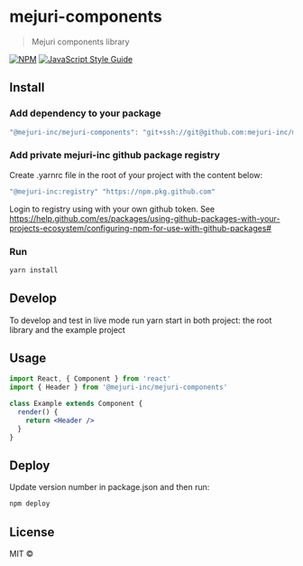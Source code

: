 # mejuri-components

> Mejuri components library

[![NPM](https://img.shields.io/npm/v/mejuri-components-2.svg)](https://www.npmjs.com/package/mejuri-components-2) [![JavaScript Style Guide](https://img.shields.io/badge/code_style-standard-brightgreen.svg)](https://standardjs.com)

## Install

### Add dependency to your package
```js
"@mejuri-inc/mejuri-components": "git+ssh://git@github.com:mejuri-inc/mejuri-components.git#{branch-name}"
```

### Add private mejuri-inc github package registry
Create .yarnrc file in the root of your project with the content below:
```js
"@mejuri-inc:registry" "https://npm.pkg.github.com"
```

Login to registry using with your own github token. See https://help.github.com/es/packages/using-github-packages-with-your-projects-ecosystem/configuring-npm-for-use-with-github-packages# 

### Run 
```bash 
yarn install
```

## Develop
To develop and test in live mode run yarn start in both project: the root library and the example project

## Usage

```jsx
import React, { Component } from 'react'
import { Header } from '@mejuri-inc/mejuri-components'

class Example extends Component {
  render() {
    return <Header />
  }
}
```

## Deploy
Update version number in package.json and then run:
```sh
npm deploy
```


## License

MIT © [](https://github.com/)
